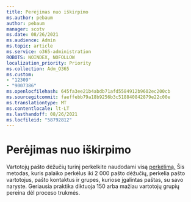 ```yaml
---
title: Perėjimas nuo iškirpimo
ms.author: pebaum
author: pebaum
manager: scotv
ms.date: 08/26/2021
ms.audience: Admin
ms.topic: article
ms.service: o365-administration
ROBOTS: NOINDEX, NOFOLLOW
localization_priority: Priority
ms.collection: Adm_O365
ms.custom:
- "12309"
- "9007386"
ms.openlocfilehash: 645fa3ee21b4abdb71afd5584912b9602ec200cb
ms.sourcegitcommit: faeffebb79a18b9256b3c518840842879e22c00e
ms.translationtype: MT
ms.contentlocale: lt-LT
ms.lasthandoff: 08/26/2021
ms.locfileid: "58792812"
---
```

# <a name="cutover-migration"></a>Perėjimas nuo iškirpimo

Vartotojų pašto dėžučių turinį perkelkite naudodami visą [perkėlimą.](https://admin.microsoft.com/adminportal/home#/cutoverwizard) Šis metodas, kuris palaiko perkėlus iki 2 000 pašto dėžučių, perkelia pašto vartotojus, pašto kontaktus ir grupes, kuriose įgalintas paštas, su savo naryste. Geriausia praktika diktuoja 150 arba mažiau vartotojų grupių pereina dėl proceso trukmės.